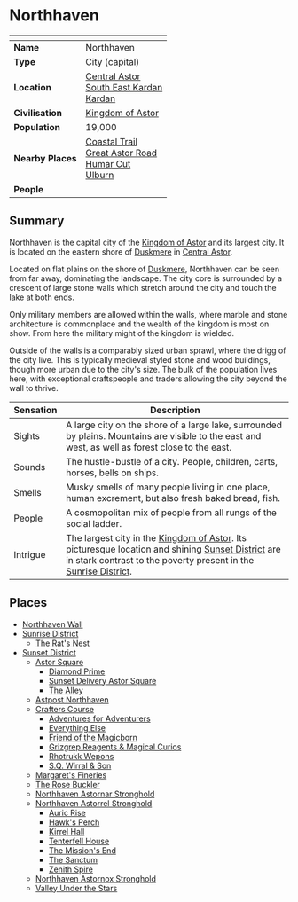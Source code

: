 # Northhaven

| []() | |
| --- | --- |
| **Name** | Northhaven |
| **Type** | City (capital) |
| **Location** | [Central Astor](../regions/central-astor.md)<br>[South East Kardan](../regions/south-east-kardan.md)<br>[Kardan](../continents/kardan.md) |
| **Civilisation** | [Kingdom of Astor](../../civilisations/kingdom-of-astor/kingdom-of-astor.md) |
| **Population** | 19,000 |
| **Nearby Places** | [Coastal Trail](../roads/coastal-trail.md)<br>[Great Astor Road](../roads/great-astor-road.md)<br>[Humar Cut](../roads/humar-cut.md)<br>[Ulburn](../villages/ulburn.md) |
| **People** | |

## Summary

Northhaven is the capital city of the [Kingdom of Astor](../../civilisations/kingdom-of-astor/kingdom-of-astor.md) and its largest city. It is located on the eastern shore of [Duskmere](../rivers-lakes/duskmere.md) in [Central Astor](../regions/central-astor.md).

Located on flat plains on the shore of [Duskmere](../rivers-lakes/duskmere.md), Northhaven can be seen from far away, dominating the landscape. The city core is surrounded by a crescent of large stone walls which stretch around the city and touch the lake at both ends.

Only military members are allowed within the walls, where marble and stone architecture is commonplace and the wealth of the kingdom is most on show. From here the military might of the kingdom is wielded.

Outside of the walls is a comparably sized urban sprawl, where the drigg of the city live. This is typically medieval styled stone and wood buildings, though more urban due to the city's size. The bulk of the population lives here, with exceptional craftspeople and traders allowing the city beyond the wall to thrive.

| Sensation | Description |
| ---- | --- |
| Sights | A large city on the shore of a large lake, surrounded by plains. Mountains are visible to the east and west, as well as forest close to the east. |
| Sounds | The hustle-bustle of a city. People, children, carts, horses, bells on ships. |
| Smells | Musky smells of many people living in one place, human excrement, but also fresh baked bread, fish. |
| People | A cosmopolitan mix of people from all rungs of the social ladder. |
| Intrigue | The largest city in the [Kingdom of Astor](../../civilisations/kingdom-of-astor/kingdom-of-astor.md). Its picturesque location and shining [Sunset District](../districts/sunset-district.md) are in stark contrast to the poverty present in the [Sunrise District](../districts/sunrise-district.md). |

## Places

- [Northhaven Wall](../structures/northhaven-wall.md)
- [Sunrise District](../districts/sunrise-district.md)
  - [The Rat's Nest](../buildings/inns-taverns/the-rats-nest.md)
- [Sunset District](../districts/sunset-district.md)
  - [Astor Square](../structures/astor-square.md)
    - [Diamond Prime](../buildings/temples/diamond-prime.md)
    - [Sunset Delivery Astor Square](../buildings/shops/sunset-delivery-astor-square.md)
    - [The Alley](../buildings/shops/the-alley.md)
  - [Astpost Northhaven](../buildings/shops/astpost-northhaven.md)
  - [Crafters Course](../streets/crafters-course.md)
    - [Adventures for Adventurers](../buildings/shops/adventures-for-adventurers.md)
    - [Everything Else](../buildings/shops/everything-else.md)
    - [Friend of the Magicborn](../buildings/shops/friend-of-the-magicborn.md)
    - [Grizgrep Reagents & Magical Curios](../buildings/shops/grizgrep-reagents-and-magical-curios.md)
    - [Rhotrukk Wepons](../buildings/shops/rhotrukk-wepons.md)
    - [S.Q. Wirral & Son](../buildings/shops/sq-wirral-and-son.md)
  - [Margaret's Fineries](../buildings/shops/margarets-fineries.md)
  - [The Rose Buckler](../buildings/inns-taverns/the-rose-buckler.md)
  - [Northhaven Astornar Stronghold](../strongholds/northhaven-astornar-stronghold.md)
  - [Northhaven Astorrel Stronghold](../strongholds/northhaven-astorrel-stronghold.md)
    - [Auric Rise](../buildings/auric-rise.md)
    - [Hawk's Perch](../buildings/hawks-perch.md)
    - [Kirrel Hall](../buildings/kirrel-hall.md)
    - [Tenterfell House](../buildings/tenterfell-house.md)
    - [The Mission's End](../buildings/inns-taverns/the-missions-end.md)
    - [The Sanctum](../buildings/the-sanctum.md)
    - [Zenith Spire](../buildings/zenith-spire.md)
  - [Northhaven Astornox Stronghold](../strongholds/northhaven-astornox-stronghold.md)
  - [Valley Under the Stars](../buildings/inns-taverns/valley-under-the-stars.md)

